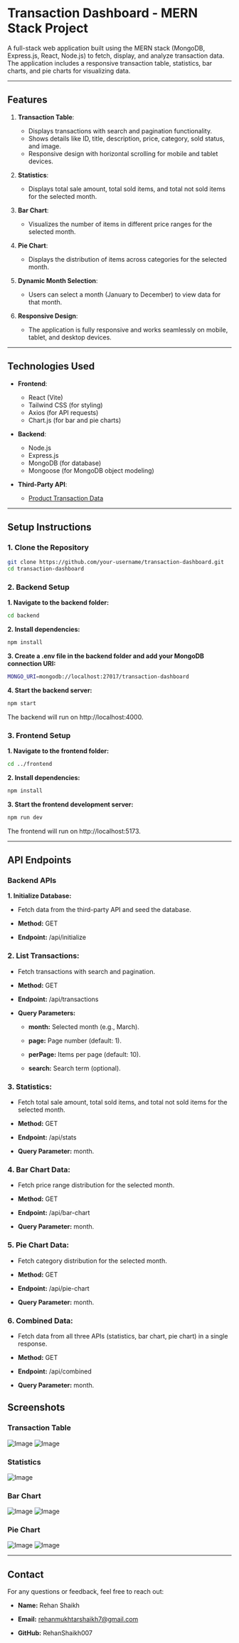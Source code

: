 # Transaction Dashboard - MERN Stack Project

A full-stack web application built using the MERN stack (MongoDB, Express.js, React, Node.js) to fetch, display, and analyze transaction data. The application includes a responsive transaction table, statistics, bar charts, and pie charts for visualizing data.

---

## **Features**

1. **Transaction Table**:
   - Displays transactions with search and pagination functionality.
   - Shows details like ID, title, description, price, category, sold status, and image.
   - Responsive design with horizontal scrolling for mobile and tablet devices.

2. **Statistics**:
   - Displays total sale amount, total sold items, and total not sold items for the selected month.

3. **Bar Chart**:
   - Visualizes the number of items in different price ranges for the selected month.

4. **Pie Chart**:
   - Displays the distribution of items across categories for the selected month.

5. **Dynamic Month Selection**:
   - Users can select a month (January to December) to view data for that month.

6. **Responsive Design**:
   - The application is fully responsive and works seamlessly on mobile, tablet, and desktop devices.

---

## **Technologies Used**

- **Frontend**:
  - React (Vite)
  - Tailwind CSS (for styling)
  - Axios (for API requests)
  - Chart.js (for bar and pie charts)

- **Backend**:
  - Node.js
  - Express.js
  - MongoDB (for database)
  - Mongoose (for MongoDB object modeling)

- **Third-Party API**:
  - [Product Transaction Data](https://s3.amazonaws.com/roxiler.com/product_transaction.json)

---

## **Setup Instructions**

### **1. Clone the Repository**
```bash
git clone https://github.com/your-username/transaction-dashboard.git
cd transaction-dashboard
```
### **2. Backend Setup**
**1. Navigate to the backend folder:**

``` bash
cd backend
```
**2. Install dependencies:**

``` bash
npm install
```
**3. Create a .env file in the backend folder and add your MongoDB connection URI:**
```bash
MONGO_URI=mongodb://localhost:27017/transaction-dashboard
```
**4. Start the backend server:**
``` bash
npm start
```
The backend will run on http://localhost:4000.

### **3. Frontend Setup**
**1. Navigate to the frontend folder:**

``` bash
cd ../frontend
```

**2. Install dependencies:**

``` bash
npm install
```
**3. Start the frontend development server:**

``` bash
npm run dev
```
The frontend will run on http://localhost:5173.

---

## **API Endpoints**

### **Backend APIs**

**1. Initialize Database:**

- Fetch data from the third-party API and seed the database.

- **Method:** GET

- **Endpoint:** /api/initialize

### **2. List Transactions:**

- Fetch transactions with search and pagination.

- **Method:** GET

- **Endpoint:** /api/transactions

- **Query Parameters:**

   - **month:** Selected month (e.g., March).

   - **page:** Page number (default: 1).

   - **perPage:** Items per page (default: 10).

   - **search:** Search term (optional).

### **3. Statistics:**

- Fetch total sale amount, total sold items, and total not sold items for the selected month.

 - **Method:** GET

- **Endpoint:** /api/stats

- **Query Parameter:** month.

### **4. Bar Chart Data:**

- Fetch price range distribution for the selected month.

- **Method:** GET

- **Endpoint:** /api/bar-chart

- **Query Parameter:** month.

### **5. Pie Chart Data:**

- Fetch category distribution for the selected month.

- **Method:** GET

- **Endpoint:** /api/pie-chart

- **Query Parameter:** month.

### **6. Combined Data:**

- Fetch data from all three APIs (statistics, bar chart, pie chart) in a single response.

- **Method:** GET

- **Endpoint:** /api/combined

- **Query Parameter:** month.

## **Screenshots**

### **Transaction Table**
![Image](https://github.com/user-attachments/assets/908781a3-b7ec-47d9-a9ca-c8f3c9d5e279)
![Image](https://github.com/user-attachments/assets/8407e7a4-705c-4ce9-b4d4-3ec53f0d5f46)

### **Statistics**
![Image](https://github.com/user-attachments/assets/acded336-f772-4178-87ec-8934e3d94418)

### **Bar Chart**

![Image](https://github.com/user-attachments/assets/33d75a68-ff6f-49fa-9693-6c06d102cd2d)
![Image](https://github.com/user-attachments/assets/0e18adbb-5fa1-4519-b8ed-ee00bd65523a)

### **Pie Chart**
![Image](https://github.com/user-attachments/assets/0602cd09-7420-44b1-b781-82798ccc2647)
![Image](https://github.com/user-attachments/assets/1c0a0fbe-04d8-4bb5-8c3d-f390309b2136)

---
## **Contact**
For any questions or feedback, feel free to reach out:

- **Name:** Rehan Shaikh

- **Email:** rehanmukhtarshaikh7@gmail.com

- **GitHub:** RehanShaikh007

